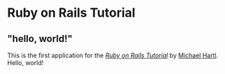# Ruby on Rails Tutorial

## "hello, world!"

This is the first application for the [*Ruby on Rails Tutorial*](http://www.railstutorial.org/) by [Michael Hartl](www.michaelhartl.com/). Hello, world!